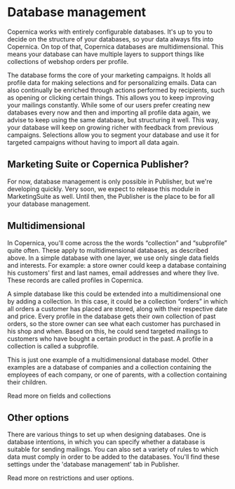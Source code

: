 # Database management
Copernica works with entirely configurable databases. It's up to you to decide on the structure of your databases, so your data always fits into Copernica. On top of that, Copernica databases are multidimensional. 
This means your database can have multiple layers to support things like collections of webshop orders per profile.

The database forms the core of your marketing campaigns. It holds all profile data for making selections and for 
personalizing emails. Data can also continually be enriched through actions performed by recipients, such as opening or 
clicking certain things. This allows you to keep improving your mailings constantly. While some of our users prefer creating
 new databases every now and then and importing all profile data again, we advise to keep using the same database, 
but structuring it well. This way, your database will keep on growing richer with feedback from previous campaigns. 
Selections allow you to segment your database and use it for targeted campaigns without having to import all data again.


## Marketing Suite or Copernica Publisher?
For now, database management is only possible in Publisher, but we're developing quickly. Very soon, we expect to release 
this module in MarketingSuite as well. Until then, the Publisher is the place to be for all your database management.

## Multidimensional
In Copernica, you'll come across the the words “collection” and “subprofile” quite often. These apply to multidimensional 
databases, as described above. In a simple database with one layer, we use only single data fields and interests. For example:
 a store owner could keep a database containing his customers' first and last names, email addresses and where they live. 
These records are called profiles in Copernica.

A simple database like this could be extended into a multidimensional one by adding a collection. In this case, it could be 
a collection “orders” in which all orders a customer has placed are stored, along with their respective date and price. 
Every profile in the database gets their own collection of past orders, so the store owner can see what each customer has 
purchased in his shop and when. Based on this, he could send targeted mailings to customers who have bought a certain product
 in the past. A profile in a collection is called a subprofile.

This is just one example of a multidimensional database model. Other examples are a database of 
companies and a collection containing the employees of each company, or one of parents, with a collection 
containing their children.

Read more on fields and collections

## Other options
There are various things to set up when designing databases. One is database intentions,
 in which you can specify whether a database is suitable for sending mailings. You can also set a variety of rules to which
 data must comply in order to be added to the databases. You'll find these settings under the 'database management' tab in
 Publisher.
 
Read more on restrictions and user options.






